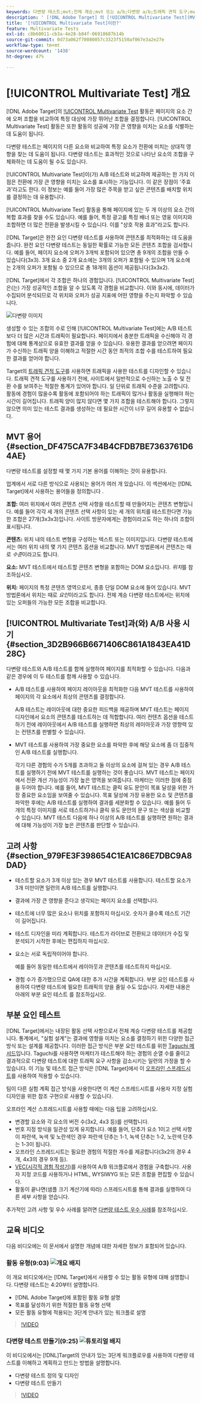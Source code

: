 ```yaml
---
keywords: 다변량 테스트;mvt;전체 계승;mvt 또는 a/b;다변량 a/b;트래픽 견적 도구;mvt 사용 시기;mvt 고려 사항;다변량;부분 계승;부분 계승;전체 계승
description: ' [!DNL Adobe Target] 의 [!UICONTROL Multivariate Test](MVT)을(를) 사용하여 페이지의 요소 간에 오퍼 조합을 비교하여 성과가 가장 좋은 조합을 판별하는 방법에 대해 알아봅니다.'
title: '[!UICONTROL Multivariate Test]이란?'
feature: Multivariate Tests
exl-id: c8b60011-cb3a-4e28-b84f-06910687b14b
source-git-commit: 0d73a062f70080057c3323f5150af067e3a2e27e
workflow-type: tm+mt
source-wordcount: '1438'
ht-degree: 47%

---
```


# [!UICONTROL Multivariate Test] 개요

[!DNL Adobe Target]의 [!UICONTROL Multivariate Test](MVT) 활동은 페이지의 요소 간에 오퍼 조합을 비교하여 특정 대상에 가장 뛰어난 조합을 결정합니다. [!UICONTROL Multivariate Test] 활동은 또한 활동의 성공에 가장 큰 영향을 미치는 요소를 식별하는 데 도움이 됩니다.

다변량 테스트는 페이지의 다른 요소와 비교하여 특정 요소가 전환에 미치는 상대적 영향을 찾는 데 도움이 됩니다. 다변량 테스트는 효과적인 것으로 나타난 요소의 조합을 구체화하는 데 도움이 될 수도 있습니다.

[!UICONTROL Multivariate Test]이(가) A/B 테스트와 비교하여 제공하는 한 가지 이점은 전환에 가장 큰 영향을 미치는 요소를 표시하는 기능입니다. 이 같은 장점이 &#39;주효과&#39;라고도 한다. 이 정보는 예를 들어 가장 많은 주목을 받고 싶은 콘텐츠를 배치할 위치를 결정하는 데 유용합니다.

[!UICONTROL Multivariate Test] 활동을 통해 페이지에 있는 두 개 이상의 요소 간의 복합 효과를 찾을 수도 있습니다. 예를 들어, 특정 광고를 특정 배너 또는 영웅 이미지와 조합하면 더 많은 전환을 발생시킬 수 있습니다. 이를 &quot;상호 작용 효과&quot;라고도 합니다.

[!DNL Target]은 완전 요인 다변량 테스트를 사용하여 콘텐츠를 최적화하는 데 도움을 줍니다. 완전 요인 다변량 테스트는 동일한 확률로 가능한 모든 콘텐츠 조합을 검사합니다. 예를 들어, 페이지 요소에 오퍼가 3개씩 포함되어 있으면 총 9개의 조합을 만들 수 있습니다(3x3). 3개 요소 중 2개 요소에는 3개의 오퍼가 포함될 수 있으며 1개 요소에는 2개의 오퍼가 포함될 수 있으므로 총 18개의 옵션이 제공됩니다(3x3x2).

[!DNL Target]에서 각 조합은 하나의 경험입니다. [!UICONTROL Multivariate Test]은(는) 가장 성공적인 조합을 알 수 있도록 각 경험을 비교합니다. 이와 동시에, 데이터가 수집되어 분석되므로 각 위치와 오퍼가 성공 지표에 어떤 영향을 주는지 파악할 수 있습니다.

![다변량 이미지](assets/multivariate.png)

생성할 수 있는 조합의 수로 인해 [!UICONTROL Multivariate Test]에는 A/B 테스트보다 더 많은 시간과 트래픽이 필요합니다. 페이지에서 충분한 트래픽을 수신해야 각 경험에 대해 통계상으로 유효한 결과를 얻을 수 있습니다. 유용한 결과를 얻으려면 페이지가 수신하는 트래픽 양을 이해하고 적절한 시간 동안 최적의 조합 수를 테스트하여 필요한 결과를 얻어야 합니다.

Target의 [트래픽 견적 도구](/help/main/c-activities/c-multivariate-testing/t-create-multivariate-test/traffic-estimator.md#task_71AA6922AFD447EA8C5E610A78ABA714)를 사용하면 트래픽을 사용한 테스트를 디자인할 수 있습니다. 트래픽 견적 도구를 사용하기 전에, 사이트에서 일반적으로 수신하는 노출 수 및 전환 수를 보여주는 적절한 통계가 있어야 합니다. 일 단위로 트래픽 수준을 고려합니다. 활동에 경험이 많을수록 활동에 포함되어야 하는 트래픽이 많거나 활동을 실행해야 하는 시간이 길어집니다. 트래픽 양이 많지 않다면 몇 가지 조합을 테스트해야 합니다. 그렇지 않으면 의미 있는 테스트 결과를 생성하는 데 필요한 시간이 너무 길어 유용할 수 없습니다.

## MVT 용어 {#section_DF475CA7F34B4CFDB7BE7363761D64AE}

다변량 테스트를 설정할 때 몇 가지 기본 용어를 이해하는 것이 유용합니다.

업계에서 서로 다른 방식으로 사용되는 용어가 여러 개 있습니다. 이 섹션에서는 [!DNL Target]에서 사용하는 용어들을 정의합니다 .

**조합:** 여러 위치에서 여러 콘텐츠 선택 사항을 테스트할 때 만들어지는 콘텐츠 변형입니다. 예를 들어 각각 세 개의 콘텐츠 선택 사항이 있는 세 개의 위치를 테스트한다면 가능한 조합은 27개(3x3x3)입니다. 사이트 방문자에게는 경험이라고도 하는 하나의 조합이 표시됩니다.

**콘텐츠:** 위치 내의 테스트 변형을 구성하는 텍스트 또는 이미지입니다. 다변량 테스트에서는 여러 위치 내의 몇 가지 콘텐츠 옵션을 비교합니다. MVT 방법론에서 콘텐츠는 때로 *수준*&#x200B;이라고도 합니다.

**요소:** MVT 테스트에서 테스트할 콘텐츠 변형을 포함하는 DOM 요소입니다. *위치*&#x200B;를 참조하십시오.

**위치:** 페이지의 특정 콘텐츠 영역으로서, 종종 단일 DOM 요소에 들어 있습니다. MVT 방법론에서 위치는 때로 *요인*&#x200B;이라고도 합니다. 전체 계승 다변량 테스트에서는 위치에 있는 오퍼들의 가능한 모든 조합을 비교합니다.

## [!UICONTROL Multivariate Test]과(와) A/B 사용 시기 {#section_3D2B966B6671406C861A1843EA41D28C}

다변량 테스트와 A/B 테스트를 함께 실행하여 페이지를 최적화할 수 있습니다. 다음과 같은 경우에 이 두 테스트를 함께 사용할 수 있습니다.

* A/B 테스트를 사용하여 페이지 레이아웃을 최적화한 다음 MVT 테스트를 사용하여 페이지의 각 요소에서 최상의 콘텐츠를 결정합니다.

  A/B 테스트는 레이아웃에 대한 중요한 피드백을 제공하며 MVT 테스트는 페이지 디자인에서 요소의 콘텐츠를 테스트하는 데 적합합니다. 여러 컨텐츠 옵션을 테스트하기 전에 레이아웃에서 A/B 테스트를 실행하면 최상의 레이아웃과 가장 영향력 있는 컨텐츠를 판별할 수 있습니다.

* MVT 테스트를 사용하여 가장 중요한 요소를 파악한 후에 해당 요소에 좀 더 집중적인 A/B 테스트를 실행합니다.

  각기 다른 경험의 수가 5개를 초과하고 둘 이상의 요소에 걸쳐 있는 경우 A/B 테스트를 실행하기 전에 MVT 테스트를 실행하는 것이 좋습니다. MVT 테스트는 페이지에서 전환 개선 가능성이 가장 높은 영역을 보여줍니다. 마케터는 이러한 점에 중점을 두어야 합니다. 예를 들어, MVT 테스트는 클릭 유도 문안이 목표 달성을 위한 가장 중요한 요소임을 보여줄 수 있습니다. 목표 달성에 가장 유용한 요소 및 콘텐츠를 파악한 후에는 A/B 테스트를 실행하여 결과를 세분화할 수 있습니다. 예를 들어 두 개의 특정 이미지를 서로 테스트하거나 클릭 유도 문안의 문구 또는 색상을 비교할 수 있습니다. MVT 테스트 다음에 하나 이상의 A/B 테스트를 실행하면 원하는 결과에 대해 가능성이 가장 높은 콘텐츠를 판단할 수 있습니다.

## 고려 사항 {#section_979FE3F398654C1EA1C86E7DBC9A8DAD}

* 테스트할 요소가 3개 이상 있는 경우 MVT 테스트를 사용합니다. 테스트할 요소가 3개 미만이면 일련의 A/B 테스트를 실행합니다.
* 결과에 가장 큰 영향을 준다고 생각되는 페이지 요소를 선택합니다.
* 테스트에 너무 많은 요소나 위치를 포함하지 마십시오. 숫자가 클수록 테스트 기간이 길어집니다.
* 테스트 디자인을 미리 계획합니다. 테스트가 라이브로 전환되고 데이터가 수집 및 분석되기 시작한 후에는 편집하지 마십시오.
* 요소는 서로 독립적이어야 합니다.

  예를 들어 동일한 테스트에서 레이아웃과 콘텐츠를 테스트하지 마십시오.

* 경험 수가 증가했으므로 QA에 대한 추가 시간을 계획합니다. 부분 요인 테스트를 사용하여 다변량 테스트에 필요한 트래픽의 양을 줄일 수도 있습니다. 자세한 내용은 아래의 부분 요인 테스트 를 참조하십시오.

## 부분 요인 테스트

[!DNL Target]에서는 내장된 활동 선택 사항으로서 전체 계승 다변량 테스트를 제공합니다. 통계에서,
&quot;실험 설계&quot;는 결과에 영향을 미치는 요소를 결정하기 위한 다양한 접근 방식 또는 설계를 제공합니다. 이러한 접근 방식은 부분 요인 테스트를 위한 [Taguchi 메서드](https://en.wikipedia.org/wiki/Taguchi_methods)입니다. Taguchi를 사용하면 마케터가 테스트해야 하는 경험의 순열 수를 줄이고 결과적으로 다변량 테스트에 대한 트래픽 요구 사항을 감소시키는 일련의 가정을 할 수 있습니다. 이 기능 및 테스트 접근 방식은 [!DNL Target]에서 이 [오프라인 스프레드시트](/help/main/assets/MVT-Taguchi-Partial-Factorial-Design-02102017.xlsx)를 사용하여 적용할 수 있습니다.

팀이 다른 실험 계획 접근 방식을 사용한다면 이 계산 스프레드시트를 사용자 지정 실험 디자인을 위한 참조 구현으로 사용할 수 있습니다.

오프라인 계산 스프레드시트를 사용할 때에는 다음 팁을 고려하십시오.

* 변경할 요소와 각 요소의 버전 수(3x2, 4x3 등)를 선택합니다.
* 번호 지정 방식을 일관성 있게 유지합니다. 예를 들어, 단추가 요소 1이고 선택 사항이 파란색, 녹색 및 노란색인 경우 파란색 단추는 1-1, 녹색 단추는 1-2, 노란색 단추는 1-3이 됩니다.
* 오프라인 스프레드시트는 필요한 경험의 적절한 개수를 제공합니다(3x2의 경우 4개, 4x3의 경우 9개 등).
* [VEC(시각적 경험 작성기)](/help/main/c-experiences/experiences.md)를 사용하여 A/B 워크플로에서 경험을 구축합니다. 사용자 지정 코드를 사용하거나 HTML, WYSIWYG 또는 모든 조합을 편집할 수 있습니다.
* 활동이 끝나면(샘플 크기 계산기에 따라) 스프레드시트를 통해 결과를 실행하여 다른 세부 사항을 얻습니다.

추가적인 고려 사항 및 우수 사례를 알려면 [다변량 테스트 우수 사례](/help/main/c-activities/c-multivariate-testing/best-practices.md#reference_53635817FFB741EF8C4E56CC70688EDD)를 참조하십시오.

## 교육 비디오

다음 비디오에는 이 문서에서 설명한 개념에 대한 자세한 정보가 포함되어 있습니다.

### 활동 유형(9:03) ![개요 배지](/help/main/assets/overview.png)

이 개요 비디오에서는 [!DNL Target]에서 사용할 수 있는 활동 유형에 대해 설명합니다. 다변량 테스트는 4:20부터 설명합니다.

* [!DNL Adobe Target]에 포함된 활동 유형 설명
* 목표를 달성하기 위한 적절한 활동 유형 선택
* 모든 활동 유형에 적용되는 3단계 안내가 있는 워크플로 설명

>[!VIDEO](https://video.tv.adobe.com/v/17386)

### 다변량 테스트 만들기(9:25) ![튜토리얼 배지](/help/main/assets/tutorial.png)

이 비디오에서는 [!DNL]Target의 안내가 있는 3단계 워크플로우를 사용하여 다변량 테스트를 이해하고 계획하고 만드는 방법을 설명합니다.

* 다변량 테스트 정의 및 디자인
* 다변량 테스트 만들기

>[!VIDEO](https://video.tv.adobe.com/v/17395)
